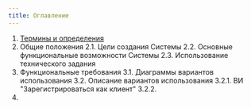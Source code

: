 ```yaml
---
title: Оглавление
---
```


1. [Термины и определения](terminy-i-opredeleniya)
2. Общие положения
	2.1. Цели создания Системы
	2.2. Основные функциональные возможности Системы
	2.3. Использование технического задания
3. Функциональные требования
	3.1. Диаграммы вариантов использования
	3.2. Описание вариантов использования
		3.2.1. ВИ "Зарегистрироваться как клиент"
		3.2.2.
4. 